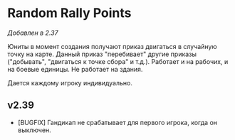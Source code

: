 # Random Rally Points

*Добавлен в 2.37*

Юниты в момент создания получают приказ двигаться в случайную точку на карте. Данный приказ "перебивает" другие приказы ("добывать", "двигаться к точке сбора" и т.д.). Работает и на рабочих, и на боевые единицы. Не работает на здания.

Дается каждому игроку индивидуально.

## v2.39

* [BUGFIX] Гандикап не срабатывает для первого игрока, когда он выключен.
